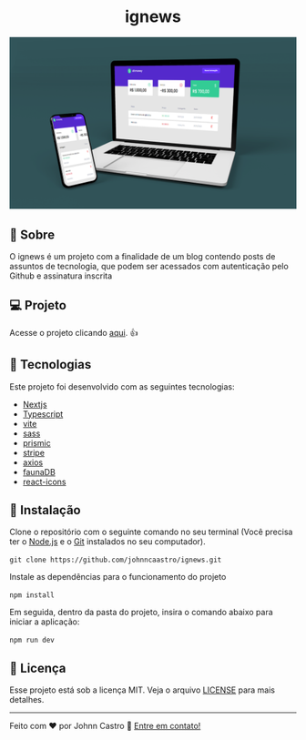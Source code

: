 <h1 align="center">
  ignews
</h1>

![dtmoney](https://github.com/johnncaastro/dtmoney/blob/main/.github/mockup%20dtmoney.png)

## :page_with_curl: Sobre

O ignews é um projeto com a finalidade de um blog contendo posts de assuntos de tecnologia, que podem ser acessados com autenticação pelo Github e assinatura inscrita

## :computer: Projeto

Acesse o projeto clicando [aqui](https://dtmoney-roan.vercel.app/). :+1:

## 🚀 Tecnologias

Este projeto foi desenvolvido com as seguintes tecnologias:

- [Nextjs](https://nextjs.org/)
- [Typescript](https://www.typescriptlang.org/)
- [vite](https://vitejs.dev/)
- [sass](https://sass-lang.com/)
- [prismic](https://prismic.io/)
- [stripe](https://stripe.com/br)
- [axios](https://axios-http.com/ptbr/docs/intro)
- [faunaDB](https://fauna.com/home-2)
- [react-icons](https://react-icons.github.io/react-icons/)

## 👷 Instalação

Clone o repositório com o seguinte comando no seu terminal (Você precisa ter o [Node.js](https://nodejs.org/en/) e o [Git](https://git-scm.com/) instalados no seu computador).

```git clone https://github.com/johnncaastro/ignews.git```

Instale as dependências para o funcionamento do projeto

```npm install```

Em seguida, dentro da pasta do projeto, insira o comando abaixo para iniciar a aplicação:

```npm run dev```

## :memo: Licença

Esse projeto está sob a licença MIT. Veja o arquivo [LICENSE](https://github.com/johnncaastro/ignews/blob/main/license) para mais detalhes.

---

Feito com ♥ por Johnn Castro :wave: [Entre em contato!](https://www.linkedin.com/in/jonathan-castro-alves/)
